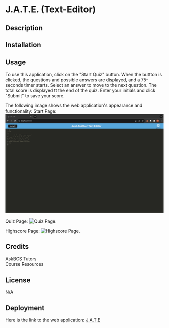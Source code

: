 # J.A.T.E. (Text-Editor)

## Description

## Installation

## Usage

To use this application, click on the "Start Quiz" button. When the buttton is clicked, the questions and possible answers are displayed, and a 75-seconds timer starts. Select an answer to move to the next question.
The total score is displayed tt the end of the quiz. Enter your initials and click "Submit" to save your score.

The following image shows the web application's appearance and functionality:
Start Page:
![Start Page.](./Assets/images/start.png)

Quiz Page:
![Quiz Page.](./Assets/images/quiz.png)

Highscore Page:
![Highscore Page.](./Assets/images/highscore.png)

## Credits

AskBCS Tutors  
Course Resources

## License

N/A

## Deployment

Here is the link to the web application:
[J.A.T.E](https://wdverse.github.io/Code-Quiz-Challenge/)
